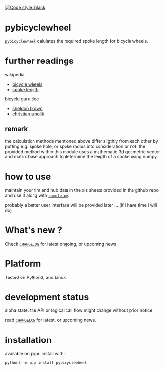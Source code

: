 
[![Code style: black](https://img.shields.io/badge/code%20style-black-000000.svg)](https://github.com/psf/black)


# pybicyclewheel 

`pybicyclewheel` calulates the required spoke length for bicycle wheels.


# further readings

wikipedia
- [bicycle wheels](https://en.wikipedia.org/wiki/Wheelbuilding)
- [spoke length](https://en.wikipedia.org/wiki/Spoke#Spoke_length)

bicycle guru doc
- [sheldon brown](https://www.sheldonbrown.com/spoke-length.html)
- [christian smolik](http://www.smolik-velotech.de/laufrad/06einsp.htm#Ermittlung%20der%20Speichenl%C3%A4ngen)

## remark

the calculation methods mentioned above differ sligthly from each other by putting e.g. spoke hole, or spoke radius
into consideration or not. 
the provided method within this module uses a mathematic 3d geometric vector and matrix base approach
to determine the length of a spoke using numpy. 


# how to use

maintain your rim and hub data in the xls sheets provided in the github repo
and use it along with [`sample.py`](https://github.com/kr-g/pybicyclewheel/blob/main/sample.py).

probably a better user interface will be provided later ... (if i have time i will do)


# What's new ?

Check
[`CHANGELOG`](https://github.com/kr-g/pybicyclewheel/blob/main/CHANGELOG.MD)
for latest ongoing, or upcoming news


# Platform

Tested on Python3, and Linux.


# development status

alpha state.
the API or logical call flow might change without prior notice.

read [`CHANGELOG`](https://github.com/kr-g/pybicyclewheel/blob/main/CHANGELOG.MD)
for latest, or upcoming news.


# installation

available on pypi. install with:

    python3 -m pip install pybicyclewheel
    
